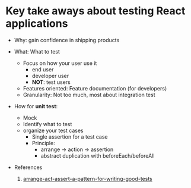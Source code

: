 # Key take aways about testing React applications

- Why: gain confidence in shipping products
- What: What to test
	- Focus on how your user use it
		- end user
		- developer user
		- **NOT**: test users
	- Features oriented: Feature documentation (for developers)
	- Granularity: Not too much, most about integration test
- How for **unit test**:
	- Mock
	- Identify what to test
	- organize your test cases
	  - Single assertion for a test case
	  - Principle: 
	  	- arrange -> action -> assertion
		- abstract duplication with beforeEach/beforeAll

- References
	1.  [arrange-act-assert-a-pattern-for-writing-good-tests](https://automationpanda.com/2020/07/07/arrange-act-assert-a-pattern-for-writing-good-tests/)
